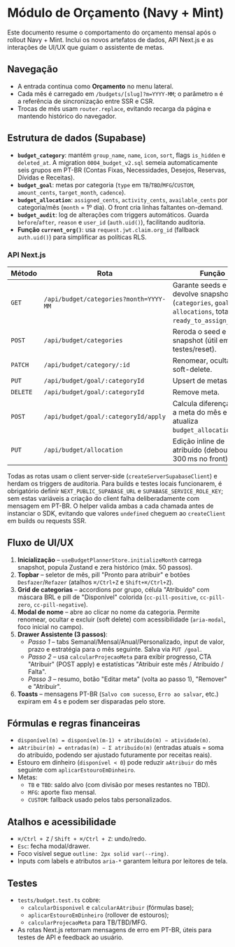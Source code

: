 # Módulo de Orçamento (Navy + Mint)

Este documento resume o comportamento do orçamento mensal após o rollout Navy + Mint. Inclui os novos artefatos de dados, API Next.js e as interações de UI/UX que guiam o assistente de metas.

## Navegação

- A entrada continua como **Orçamento** no menu lateral.
- Cada mês é carregado em `/budgets/[slug]?m=YYYY-MM`; o parâmetro `m` é a referência de sincronização entre SSR e CSR.
- Trocas de mês usam `router.replace`, evitando recarga da página e mantendo histórico do navegador.

## Estrutura de dados (Supabase)

- **`budget_category`**: mantém `group_name`, `name`, `icon`, `sort`, flags `is_hidden` e `deleted_at`. A migration `0004_budget_v2.sql` semeia automaticamente seis grupos em PT-BR (Contas Fixas, Necessidades, Desejos, Reservas, Dívidas e Receitas).
- **`budget_goal`**: metas por categoria (`type` em `TB`/`TBD`/`MFG`/`CUSTOM`, `amount_cents`, `target_month`, `cadence`).
- **`budget_allocation`**: `assigned_cents`, `activity_cents`, `available_cents` por categoria/mês (`month` = 1º dia). O front cria linhas faltantes on-demand.
- **`budget_audit`**: log de alterações com triggers automáticos. Guarda `before`/`after`, `reason` e `user_id` (`auth.uid()`), facilitando auditoria.
- **Função `current_org()`**: usa `request.jwt.claim.org_id` (fallback `auth.uid()`) para simplificar as políticas RLS.

### API Next.js

| Método | Rota | Função |
| --- | --- | --- |
| `GET` | `/api/budget/categories?month=YYYY-MM` | Garante seeds e devolve snapshot (`categories`, `goals`, `allocations`, totais e `ready_to_assign_cents`). |
| `POST` | `/api/budget/categories` | Reroda o seed e retorna snapshot (útil em testes/reset). |
| `PATCH` | `/api/budget/category/:id` | Renomear, ocultar ou soft-delete. |
| `PUT` | `/api/budget/goal/:categoryId` | Upsert de metas. |
| `DELETE` | `/api/budget/goal/:categoryId` | Remove meta. |
| `POST` | `/api/budget/goal/:categoryId/apply` | Calcula diferença para a meta do mês e atualiza `budget_allocation`. |
| `PUT` | `/api/budget/allocation` | Edição inline de atribuído (debounce de 300 ms no front). |

Todas as rotas usam o client server-side (`createServerSupabaseClient`) e herdam os triggers de auditoria. Para builds e testes
locais funcionarem, é obrigatório definir `NEXT_PUBLIC_SUPABASE_URL` e `SUPABASE_SERVICE_ROLE_KEY`; sem estas variáveis a
criação do client falha deliberadamente com mensagem em PT-BR. O helper valida ambas a cada chamada antes de instanciar o SDK,
evitando que valores `undefined` cheguem ao `createClient` em builds ou requests SSR.

## Fluxo de UI/UX

1. **Inicialização** – `useBudgetPlannerStore.initializeMonth` carrega snapshot, popula Zustand e zera histórico (máx. 50 passos).
2. **Topbar** – seletor de mês, pill "Pronto para atribuir" e botões `Desfazer`/`Refazer` (atalhos `⌘/Ctrl+Z` e `Shift+⌘/Ctrl+Z`).
3. **Grid de categorias** – accordions por grupo, célula "Atribuído" com máscara BRL e pill de "Disponível" colorida (`cc-pill-positive`, `cc-pill-zero`, `cc-pill-negative`).
4. **Modal de nome** – abre ao clicar no nome da categoria. Permite renomear, ocultar e excluir (soft delete) com acessibilidade (`aria-modal`, foco inicial no campo).
5. **Drawer Assistente (3 passos)**:
   - *Passo 1* – tabs Semanal/Mensal/Anual/Personalizado, input de valor, prazo e estratégia para o mês seguinte. Salva via `PUT /goal`.
   - *Passo 2* – usa `calcularProjecaoMeta` para exibir progresso, CTA "Atribuir" (POST apply) e estatísticas "Atribuir este mês / Atribuído / Falta".
   - *Passo 3* – resumo, botão "Editar meta" (volta ao passo 1), "Remover" e "Atribuir".
6. **Toasts** – mensagens PT-BR (`Salvo com sucesso`, `Erro ao salvar`, etc.) expiram em 4 s e podem ser disparadas pelo store.

## Fórmulas e regras financeiras

- `disponível(m) = disponível(m-1) + atribuído(m) − atividade(m)`.
- `aAtribuir(m) = entradas(m) − Σ atribuído(m)` (entradas atuais = soma do atribuído, podendo ser ajustado futuramente por receitas reais).
- Estouro em dinheiro (`disponível < 0`) pode reduzir `aAtribuir` do mês seguinte com `aplicarEstouroEmDinheiro`.
- Metas:
  - `TB` e `TBD`: saldo alvo (com divisão por meses restantes no TBD).
  - `MFG`: aporte fixo mensal.
  - `CUSTOM`: fallback usado pelos tabs personalizados.

## Atalhos e acessibilidade

- `⌘/Ctrl + Z` / `Shift + ⌘/Ctrl + Z`: undo/redo.
- `Esc`: fecha modal/drawer.
- Foco visível segue `outline: 2px solid var(--ring)`.
- Inputs com labels e atributos `aria-*` garantem leitura por leitores de tela.

## Testes

- `tests/budget.test.ts` cobre:
  - `calcularDisponivel` e `calcularAAtribuir` (fórmulas base);
  - `aplicarEstouroEmDinheiro` (rollover de estouros);
  - `calcularProjecaoMeta` para TB/TBD/MFG.
- As rotas Next.js retornam mensagens de erro em PT-BR, úteis para testes de API e feedback ao usuário.
